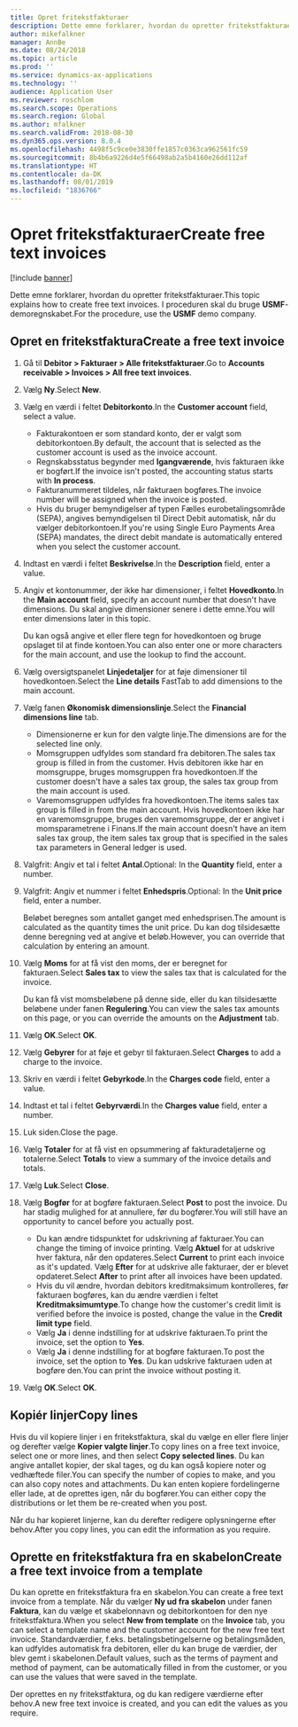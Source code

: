 ```yaml
---
title: Opret fritekstfakturaer
description: Dette emne forklarer, hvordan du opretter fritekstfakturaer.
author: mikefalkner
manager: AnnBe
ms.date: 08/24/2018
ms.topic: article
ms.prod: ''
ms.service: dynamics-ax-applications
ms.technology: ''
audience: Application User
ms.reviewer: roschlom
ms.search.scope: Operations
ms.search.region: Global
ms.author: mfalkner
ms.search.validFrom: 2018-08-30
ms.dyn365.ops.version: 8.0.4
ms.openlocfilehash: 4498f5c9ce0e3830ffe1857c0363ca962561fc59
ms.sourcegitcommit: 8b4b6a9226d4e5f66498ab2a5b4160e26dd112af
ms.translationtype: HT
ms.contentlocale: da-DK
ms.lasthandoff: 08/01/2019
ms.locfileid: "1836766"
---
```

# <a name="create-free-text-invoices"></a><span data-ttu-id="abe4f-103">Opret fritekstfakturaer</span><span class="sxs-lookup"><span data-stu-id="abe4f-103">Create free text invoices</span></span>

[!include [banner](../includes/banner.md)]

<span data-ttu-id="abe4f-104">Dette emne forklarer, hvordan du opretter fritekstfakturaer.</span><span class="sxs-lookup"><span data-stu-id="abe4f-104">This topic explains how to create free text invoices.</span></span> <span data-ttu-id="abe4f-105">I proceduren skal du bruge **USMF**-demoregnskabet.</span><span class="sxs-lookup"><span data-stu-id="abe4f-105">For the procedure, use the **USMF** demo company.</span></span>

## <a name="create-a-free-text-invoice"></a><span data-ttu-id="abe4f-106">Opret en fritekstfaktura</span><span class="sxs-lookup"><span data-stu-id="abe4f-106">Create a free text invoice</span></span>

1. <span data-ttu-id="abe4f-107">Gå til **Debitor \> Fakturaer \> Alle fritekstfakturaer**.</span><span class="sxs-lookup"><span data-stu-id="abe4f-107">Go to **Accounts receivable \> Invoices \> All free text invoices**.</span></span>
2. <span data-ttu-id="abe4f-108">Vælg **Ny**.</span><span class="sxs-lookup"><span data-stu-id="abe4f-108">Select **New**.</span></span>
3. <span data-ttu-id="abe4f-109">Vælg en værdi i feltet **Debitorkonto**.</span><span class="sxs-lookup"><span data-stu-id="abe4f-109">In the **Customer account** field, select a value.</span></span>

    * <span data-ttu-id="abe4f-110">Fakturakontoen er som standard konto, der er valgt som debitorkontoen.</span><span class="sxs-lookup"><span data-stu-id="abe4f-110">By default, the account that is selected as the customer account is used as the invoice account.</span></span>
    * <span data-ttu-id="abe4f-111">Regnskabsstatus begynder med **Igangværende**, hvis fakturaen ikke er bogført.</span><span class="sxs-lookup"><span data-stu-id="abe4f-111">If the invoice isn't posted, the accounting status starts with **In process**.</span></span>
    * <span data-ttu-id="abe4f-112">Fakturanummeret tildeles, når fakturaen bogføres.</span><span class="sxs-lookup"><span data-stu-id="abe4f-112">The invoice number will be assigned when the invoice is posted.</span></span>
    * <span data-ttu-id="abe4f-113">Hvis du bruger bemyndigelser af typen Fælles eurobetalingsområde (SEPA), angives bemyndigelsen til Direct Debit automatisk, når du vælger debitorkontoen.</span><span class="sxs-lookup"><span data-stu-id="abe4f-113">If you're using Single Euro Payments Area (SEPA) mandates, the direct debit mandate is automatically entered when you select the customer account.</span></span>

4. <span data-ttu-id="abe4f-114">Indtast en værdi i feltet **Beskrivelse**.</span><span class="sxs-lookup"><span data-stu-id="abe4f-114">In the **Description** field, enter a value.</span></span>
5. <span data-ttu-id="abe4f-115">Angiv et kontonummer, der ikke har dimensioner, i feltet **Hovedkonto**.</span><span class="sxs-lookup"><span data-stu-id="abe4f-115">In the **Main account** field, specify an account number that doesn't have dimensions.</span></span> <span data-ttu-id="abe4f-116">Du skal angive dimensioner senere i dette emne.</span><span class="sxs-lookup"><span data-stu-id="abe4f-116">You will enter dimensions later in this topic.</span></span>

    <span data-ttu-id="abe4f-117">Du kan også angive et eller flere tegn for hovedkontoen og bruge opslaget til at finde kontoen.</span><span class="sxs-lookup"><span data-stu-id="abe4f-117">You can also enter one or more characters for the main account, and use the lookup to find the account.</span></span>

6. <span data-ttu-id="abe4f-118">Vælg oversigtspanelet **Linjedetaljer** for at føje dimensioner til hovedkontoen.</span><span class="sxs-lookup"><span data-stu-id="abe4f-118">Select the **Line details** FastTab to add dimensions to the main account.</span></span>
7. <span data-ttu-id="abe4f-119">Vælg fanen **Økonomisk dimensionslinje**.</span><span class="sxs-lookup"><span data-stu-id="abe4f-119">Select the **Financial dimensions line** tab.</span></span>

    * <span data-ttu-id="abe4f-120">Dimensionerne er kun for den valgte linje.</span><span class="sxs-lookup"><span data-stu-id="abe4f-120">The dimensions are for the selected line only.</span></span>
    * <span data-ttu-id="abe4f-121">Momsgruppen udfyldes som standard fra debitoren.</span><span class="sxs-lookup"><span data-stu-id="abe4f-121">The sales tax group is filled in from the customer.</span></span> <span data-ttu-id="abe4f-122">Hvis debitoren ikke har en momsgruppe, bruges momsgruppen fra hovedkontoen.</span><span class="sxs-lookup"><span data-stu-id="abe4f-122">If the customer doesn't have a sales tax group, the sales tax group from the main account is used.</span></span>
    * <span data-ttu-id="abe4f-123">Varemomsgruppen udfyldes fra hovedkontoen.</span><span class="sxs-lookup"><span data-stu-id="abe4f-123">The items sales tax group is filled in from the main account.</span></span> <span data-ttu-id="abe4f-124">Hvis hovedkontoen ikke har en varemomsgruppe, bruges den varemomsgruppe, der er angivet i momsparametrene i Finans.</span><span class="sxs-lookup"><span data-stu-id="abe4f-124">If the main account doesn't have an item sales tax group, the item sales tax group that is specified in the sales tax parameters in General ledger is used.</span></span>

8. <span data-ttu-id="abe4f-125">Valgfrit: Angiv et tal i feltet **Antal**.</span><span class="sxs-lookup"><span data-stu-id="abe4f-125">Optional: In the **Quantity** field, enter a number.</span></span>
9. <span data-ttu-id="abe4f-126">Valgfrit: Angiv et nummer i feltet **Enhedspris**.</span><span class="sxs-lookup"><span data-stu-id="abe4f-126">Optional: In the **Unit price** field, enter a number.</span></span>

    <span data-ttu-id="abe4f-127">Beløbet beregnes som antallet ganget med enhedsprisen.</span><span class="sxs-lookup"><span data-stu-id="abe4f-127">The amount is calculated as the quantity times the unit price.</span></span> <span data-ttu-id="abe4f-128">Du kan dog tilsidesætte denne beregning ved at angive et beløb.</span><span class="sxs-lookup"><span data-stu-id="abe4f-128">However, you can override that calculation by entering an amount.</span></span>

10. <span data-ttu-id="abe4f-129">Vælg **Moms** for at få vist den moms, der er beregnet for fakturaen.</span><span class="sxs-lookup"><span data-stu-id="abe4f-129">Select **Sales tax** to view the sales tax that is calculated for the invoice.</span></span>

    <span data-ttu-id="abe4f-130">Du kan få vist momsbeløbene på denne side, eller du kan tilsidesætte beløbene under fanen **Regulering**.</span><span class="sxs-lookup"><span data-stu-id="abe4f-130">You can view the sales tax amounts on this page, or you can override the amounts on the **Adjustment** tab.</span></span>

11. <span data-ttu-id="abe4f-131">Vælg **OK**.</span><span class="sxs-lookup"><span data-stu-id="abe4f-131">Select **OK**.</span></span>
12. <span data-ttu-id="abe4f-132">Vælg **Gebyrer** for at føje et gebyr til fakturaen.</span><span class="sxs-lookup"><span data-stu-id="abe4f-132">Select **Charges** to add a charge to the invoice.</span></span>
13. <span data-ttu-id="abe4f-133">Skriv en værdi i feltet **Gebyrkode**.</span><span class="sxs-lookup"><span data-stu-id="abe4f-133">In the **Charges code** field, enter a value.</span></span>
14. <span data-ttu-id="abe4f-134">Indtast et tal i feltet **Gebyrværdi**.</span><span class="sxs-lookup"><span data-stu-id="abe4f-134">In the **Charges value** field, enter a number.</span></span>
15. <span data-ttu-id="abe4f-135">Luk siden.</span><span class="sxs-lookup"><span data-stu-id="abe4f-135">Close the page.</span></span>
16. <span data-ttu-id="abe4f-136">Vælg **Totaler** for at få vist en opsummering af fakturadetaljerne og totalerne.</span><span class="sxs-lookup"><span data-stu-id="abe4f-136">Select **Totals** to view a summary of the invoice details and totals.</span></span>
17. <span data-ttu-id="abe4f-137">Vælg **Luk**.</span><span class="sxs-lookup"><span data-stu-id="abe4f-137">Select **Close**.</span></span>
18. <span data-ttu-id="abe4f-138">Vælg **Bogfør** for at bogføre fakturaen.</span><span class="sxs-lookup"><span data-stu-id="abe4f-138">Select **Post** to post the invoice.</span></span> <span data-ttu-id="abe4f-139">Du har stadig mulighed for at annullere, før du bogfører.</span><span class="sxs-lookup"><span data-stu-id="abe4f-139">You will still have an opportunity to cancel before you actually post.</span></span>

    * <span data-ttu-id="abe4f-140">Du kan ændre tidspunktet for udskrivning af fakturaer.</span><span class="sxs-lookup"><span data-stu-id="abe4f-140">You can change the timing of invoice printing.</span></span> <span data-ttu-id="abe4f-141">Vælg **Aktuel** for at udskrive hver faktura, når den opdateres.</span><span class="sxs-lookup"><span data-stu-id="abe4f-141">Select **Current** to print each invoice as it's updated.</span></span> <span data-ttu-id="abe4f-142">Vælg **Efter** for at udskrive alle fakturaer, der er blevet opdateret.</span><span class="sxs-lookup"><span data-stu-id="abe4f-142">Select **After** to print after all invoices have been updated.</span></span>
    * <span data-ttu-id="abe4f-143">Hvis du vil ændre, hvordan debitors kreditmaksimum kontrolleres, før fakturaen bogføres, kan du ændre værdien i feltet **Kreditmaksimumtype**.</span><span class="sxs-lookup"><span data-stu-id="abe4f-143">To change how the customer's credit limit is verified before the invoice is posted, change the value in the **Credit limit type** field.</span></span>
    * <span data-ttu-id="abe4f-144">Vælg **Ja** i denne indstilling for at udskrive fakturaen.</span><span class="sxs-lookup"><span data-stu-id="abe4f-144">To print the invoice, set the option to **Yes**.</span></span>
    * <span data-ttu-id="abe4f-145">Vælg **Ja** i denne indstilling for at bogføre fakturaen.</span><span class="sxs-lookup"><span data-stu-id="abe4f-145">To post the invoice, set the option to **Yes**.</span></span> <span data-ttu-id="abe4f-146">Du kan udskrive fakturaen uden at bogføre den.</span><span class="sxs-lookup"><span data-stu-id="abe4f-146">You can print the invoice without posting it.</span></span>

19. <span data-ttu-id="abe4f-147">Vælg **OK**.</span><span class="sxs-lookup"><span data-stu-id="abe4f-147">Select **OK**.</span></span>

## <a name="copy-lines"></a><span data-ttu-id="abe4f-148">Kopiér linjer</span><span class="sxs-lookup"><span data-stu-id="abe4f-148">Copy lines</span></span>
<span data-ttu-id="abe4f-149">Hvis du vil kopiere linjer i en fritekstfaktura, skal du vælge en eller flere linjer og derefter vælge **Kopier valgte linjer**.</span><span class="sxs-lookup"><span data-stu-id="abe4f-149">To copy lines on a free text invoice, select one or more lines, and then select **Copy selected lines**.</span></span> <span data-ttu-id="abe4f-150">Du kan angive antallet kopier, der skal tages, og du kan også kopiere noter og vedhæftede filer.</span><span class="sxs-lookup"><span data-stu-id="abe4f-150">You can specify the number of copies to make, and you can also copy notes and attachments.</span></span> <span data-ttu-id="abe4f-151">Du kan enten kopiere fordelingerne eller lade, at de oprettes igen, når du bogfører.</span><span class="sxs-lookup"><span data-stu-id="abe4f-151">You can either copy the distributions or let them be re-created when you post.</span></span>

<span data-ttu-id="abe4f-152">Når du har kopieret linjerne, kan du derefter redigere oplysningerne efter behov.</span><span class="sxs-lookup"><span data-stu-id="abe4f-152">After you copy lines, you can edit the information as you require.</span></span>

## <a name="create-a-free-text-invoice-from-a-template"></a><span data-ttu-id="abe4f-153">Oprette en fritekstfaktura fra en skabelon</span><span class="sxs-lookup"><span data-stu-id="abe4f-153">Create a free text invoice from a template</span></span>
<span data-ttu-id="abe4f-154">Du kan oprette en fritekstfaktura fra en skabelon.</span><span class="sxs-lookup"><span data-stu-id="abe4f-154">You can create a free text invoice from a template.</span></span> <span data-ttu-id="abe4f-155">Når du vælger **Ny ud fra skabelon** under fanen **Faktura**, kan du vælge et skabelonnavn og debitorkontoen for den nye fritekstfaktura.</span><span class="sxs-lookup"><span data-stu-id="abe4f-155">When you select **New from template** on the **Invoice** tab, you can select a template name and the customer account for the new free text invoice.</span></span> <span data-ttu-id="abe4f-156">Standardværdier, f.eks. betalingsbetingelserne og betalingsmåden, kan udfyldes automatisk fra debitoren, eller du kan bruge de værdier, der blev gemt i skabelonen.</span><span class="sxs-lookup"><span data-stu-id="abe4f-156">Default values, such as the terms of payment and method of payment, can be automatically filled in from the customer, or you can use the values that were saved in the template.</span></span>

<span data-ttu-id="abe4f-157">Der oprettes en ny fritekstfaktura, og du kan redigere værdierne efter behov.</span><span class="sxs-lookup"><span data-stu-id="abe4f-157">A new free text invoice is created, and you can edit the values as you require.</span></span>
